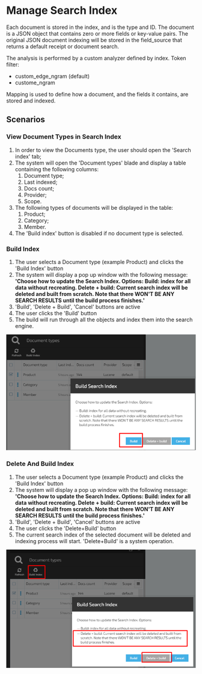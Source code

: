 # Manage Search Index

Each document is stored in the index, and is the type and ID. The document is a JSON object that contains zero or more fields or key-value pairs. The original JSON document indexing will be stored in the field_source that returns a default receipt or document search.

The analysis is performed by а custom analyzer defined by index. Token filter:
- custom_edge_ngram (default) 
- custome_ngram

Mapping is used to define how a document, and the fields it contains, are stored and indexed.







## Scenarios

### View Document Types in Search Index

1. In order to view the Documents type, the user should open the 'Search index' tab;
1. The system will open the 'Document types' blade and display a table containing the following columns:
     1. Document type;
     1. Last indexed;
     1. Docs count;
     1. Provider;
     1. Scope.
1. The following types of documents will be displayed in the table:
     1. Product;
     1. Category;
     1. Member.
1. The 'Build index' button is disabled if no document type is selected.

### Build Index

1. The user selects a Document type (example Product) and clicks the 'Build Index' button
1. The system will display a pop up window with the following message: **'Choose how to update the Search Index. Options:
Build: index for all data without recreating.
Delete + build: Current search index will be deleted and built from scratch. Note that there WON'T BE ANY SEARCH RESULTS until the build process finishes.'**
1. 'Build', 'Delete + Build', 'Cancel' buttons are active
1. The user clicks the 'Build' button
1. The build will run through all the objects and index them into the search engine. 

![Fig. Build Index](media/screen-build-index.png)

### Delete And Build Index

1. The user selects a Document type (example Product) and clicks the 'Build Index' button
1. The system will display a pop up window with the following message: **'Choose how to update the Search Index. Options:
Build: index for all data without recreating.
Delete + build: Current search index will be deleted and built from scratch. Note that there WON'T BE ANY SEARCH RESULTS until the build process finishes.'**
1. 'Build', 'Delete + Build', 'Cancel' buttons are active
1. The user clicks the 'Delete+Build' button
1. The current search index of the selected document will be deleted and indexing process will start. 'Delete+Build' is a system operation.

![Fig. Delete and Build Index](media/screen-deletebuild-index.png)